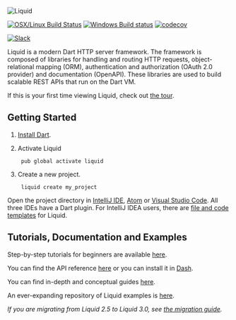 ![Liquid](https://s3.amazonaws.com/liquid-collateral/liquid.png)

[![OSX/Linux Build Status](https://travis-ci.org/stablekernel/liquid.svg?branch=master)](https://travis-ci.org/stablekernel/liquid) [![Windows Build status](https://ci.appveyor.com/api/projects/status/l2uy4r0yguhg4pis?svg=true)](https://ci.appveyor.com/project/joeconwaystk/liquid) [![codecov](https://codecov.io/gh/stablekernel/liquid/branch/master/graph/badge.svg)](https://codecov.io/gh/stablekernel/liquid)

[![Slack](https://slackliquidsignup.herokuapp.com/badge.svg)](http://slackliquidsignup.herokuapp.com/)

Liquid is a modern Dart HTTP server framework. The framework is composed of libraries for handling and routing HTTP requests, object-relational mapping (ORM), authentication and authorization (OAuth 2.0 provider) and documentation (OpenAPI). These libraries are used to build scalable REST APIs that run on the Dart VM.

If this is your first time viewing Liquid, check out [the tour](https://liquid.io/docs/tour/).

## Getting Started

1. [Install Dart](https://www.dartlang.org/install).
2. Activate Liquid

        pub global activate liquid

3. Create a new project.

        liquid create my_project

Open the project directory in [IntelliJ IDE](https://www.jetbrains.com/idea/download/), [Atom](https://atom.io) or [Visual Studio Code](https://code.visualstudio.com). All three IDEs have a Dart plugin. For IntelliJ IDEA users, there are [file and code templates](https://liquid.io/docs/intellij/) for Liquid.

## Tutorials, Documentation and Examples

Step-by-step tutorials for beginners are available [here](https://liquid.io/docs/tut/getting-started).

You can find the API reference [here](https://www.dartdocs.org/documentation/liquid/latest) or you can install it in [Dash](https://kapeli.com/docsets#dartdoc).

You can find in-depth and conceptual guides [here](https://liquid.io/docs/).

An ever-expanding repository of Liquid examples is [here](https://github.com/stablekernel/liquid_examples).

*If you are migrating from Liquid 2.5 to Liquid 3.0, see [the migration guide](https://liquid.io/docs/migration/).*
